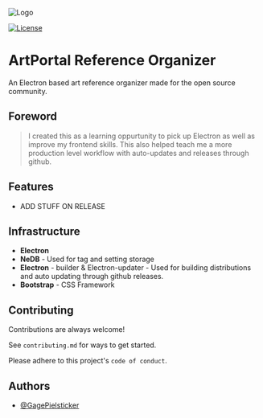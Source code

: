 
![Logo](https://github.com/JamesPielstickerPortfolio/ArtPortal-Client/blob/main/assets/logo-long.png?raw=true)


 [![License](https://img.shields.io/badge/license-MIT-green)](https://github.com/JamesPielstickerPortfolio/ArtPortal-Client/blob/master/LICENSE.md) 
# ArtPortal Reference Organizer

An Electron based art reference organizer made for the open source community.

## Foreword
> I created this as a learning oppurtunity to pick up Electron as well as improve my frontend skills. This also helped teach me a more production level workflow with auto-updates and releases through github.

## Features

- ADD STUFF ON RELEASE

## Infrastructure
- **Electron**
- **NeDB** - Used for tag and setting storage
- **Electron** - builder & Electron-updater - Used for building distributions and auto updating through github releases.
- **Bootstrap** - CSS Framework
## Contributing

Contributions are always welcome!

See `contributing.md` for ways to get started.

Please adhere to this project's `code of conduct`.


## Authors

- [@GagePielsticker](https://github.com/GagePielsticker)

